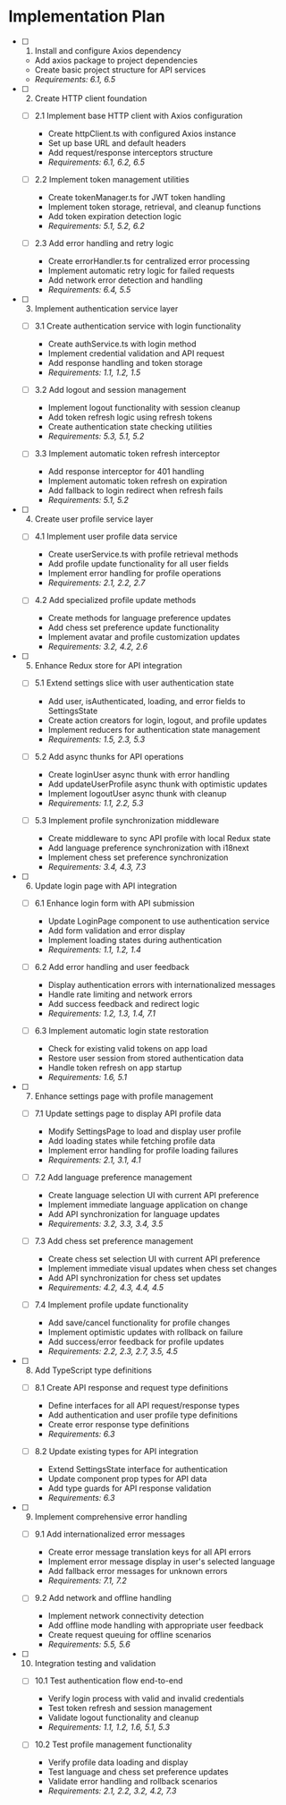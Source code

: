 # Implementation Plan

- [ ] 1. Install and configure Axios dependency

  - Add axios package to project dependencies
  - Create basic project structure for API services
  - _Requirements: 6.1, 6.5_

- [ ] 2. Create HTTP client foundation

  - [ ] 2.1 Implement base HTTP client with Axios configuration

    - Create httpClient.ts with configured Axios instance
    - Set up base URL and default headers
    - Add request/response interceptors structure
    - _Requirements: 6.1, 6.2, 6.5_

  - [ ] 2.2 Implement token management utilities

    - Create tokenManager.ts for JWT token handling
    - Implement token storage, retrieval, and cleanup functions
    - Add token expiration detection logic
    - _Requirements: 5.1, 5.2, 6.2_

  - [ ] 2.3 Add error handling and retry logic
    - Create errorHandler.ts for centralized error processing
    - Implement automatic retry logic for failed requests
    - Add network error detection and handling
    - _Requirements: 6.4, 5.5_

- [ ] 3. Implement authentication service layer

  - [ ] 3.1 Create authentication service with login functionality

    - Create authService.ts with login method
    - Implement credential validation and API request
    - Add response handling and token storage
    - _Requirements: 1.1, 1.2, 1.5_

  - [ ] 3.2 Add logout and session management

    - Implement logout functionality with session cleanup
    - Add token refresh logic using refresh tokens
    - Create authentication state checking utilities
    - _Requirements: 5.3, 5.1, 5.2_

  - [ ] 3.3 Implement automatic token refresh interceptor
    - Add response interceptor for 401 handling
    - Implement automatic token refresh on expiration
    - Add fallback to login redirect when refresh fails
    - _Requirements: 5.1, 5.2_

- [ ] 4. Create user profile service layer

  - [ ] 4.1 Implement user profile data service

    - Create userService.ts with profile retrieval methods
    - Add profile update functionality for all user fields
    - Implement error handling for profile operations
    - _Requirements: 2.1, 2.2, 2.7_

  - [ ] 4.2 Add specialized profile update methods
    - Create methods for language preference updates
    - Add chess set preference update functionality
    - Implement avatar and profile customization updates
    - _Requirements: 3.2, 4.2, 2.6_

- [ ] 5. Enhance Redux store for API integration

  - [ ] 5.1 Extend settings slice with user authentication state

    - Add user, isAuthenticated, loading, and error fields to SettingsState
    - Create action creators for login, logout, and profile updates
    - Implement reducers for authentication state management
    - _Requirements: 1.5, 2.3, 5.3_

  - [ ] 5.2 Add async thunks for API operations

    - Create loginUser async thunk with error handling
    - Add updateUserProfile async thunk with optimistic updates
    - Implement logoutUser async thunk with cleanup
    - _Requirements: 1.1, 2.2, 5.3_

  - [ ] 5.3 Implement profile synchronization middleware
    - Create middleware to sync API profile with local Redux state
    - Add language preference synchronization with i18next
    - Implement chess set preference synchronization
    - _Requirements: 3.4, 4.3, 7.3_

- [ ] 6. Update login page with API integration

  - [ ] 6.1 Enhance login form with API submission

    - Update LoginPage component to use authentication service
    - Add form validation and error display
    - Implement loading states during authentication
    - _Requirements: 1.1, 1.2, 1.4_

  - [ ] 6.2 Add error handling and user feedback

    - Display authentication errors with internationalized messages
    - Handle rate limiting and network errors
    - Add success feedback and redirect logic
    - _Requirements: 1.2, 1.3, 1.4, 7.1_

  - [ ] 6.3 Implement automatic login state restoration
    - Check for existing valid tokens on app load
    - Restore user session from stored authentication data
    - Handle token refresh on app startup
    - _Requirements: 1.6, 5.1_

- [ ] 7. Enhance settings page with profile management

  - [ ] 7.1 Update settings page to display API profile data

    - Modify SettingsPage to load and display user profile
    - Add loading states while fetching profile data
    - Implement error handling for profile loading failures
    - _Requirements: 2.1, 3.1, 4.1_

  - [ ] 7.2 Add language preference management

    - Create language selection UI with current API preference
    - Implement immediate language application on change
    - Add API synchronization for language updates
    - _Requirements: 3.2, 3.3, 3.4, 3.5_

  - [ ] 7.3 Add chess set preference management

    - Create chess set selection UI with current API preference
    - Implement immediate visual updates when chess set changes
    - Add API synchronization for chess set updates
    - _Requirements: 4.2, 4.3, 4.4, 4.5_

  - [ ] 7.4 Implement profile update functionality
    - Add save/cancel functionality for profile changes
    - Implement optimistic updates with rollback on failure
    - Add success/error feedback for profile updates
    - _Requirements: 2.2, 2.3, 2.7, 3.5, 4.5_

- [ ] 8. Add TypeScript type definitions

  - [ ] 8.1 Create API response and request type definitions

    - Define interfaces for all API request/response types
    - Add authentication and user profile type definitions
    - Create error response type definitions
    - _Requirements: 6.3_

  - [ ] 8.2 Update existing types for API integration
    - Extend SettingsState interface for authentication
    - Update component prop types for API data
    - Add type guards for API response validation
    - _Requirements: 6.3_

- [ ] 9. Implement comprehensive error handling

  - [ ] 9.1 Add internationalized error messages

    - Create error message translation keys for all API errors
    - Implement error message display in user's selected language
    - Add fallback error messages for unknown errors
    - _Requirements: 7.1, 7.2_

  - [ ] 9.2 Add network and offline handling
    - Implement network connectivity detection
    - Add offline mode handling with appropriate user feedback
    - Create request queuing for offline scenarios
    - _Requirements: 5.5, 5.6_

- [ ] 10. Integration testing and validation

  - [ ] 10.1 Test authentication flow end-to-end

    - Verify login process with valid and invalid credentials
    - Test token refresh and session management
    - Validate logout functionality and cleanup
    - _Requirements: 1.1, 1.2, 1.6, 5.1, 5.3_

  - [ ] 10.2 Test profile management functionality
    - Verify profile data loading and display
    - Test language and chess set preference updates
    - Validate error handling and rollback scenarios
    - _Requirements: 2.1, 2.2, 3.2, 4.2, 7.3_
